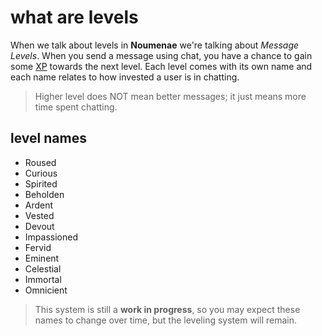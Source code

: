 # what are levels

When we talk about levels in **Noumenae** we're talking about _Message Levels_. When you send a message using chat, you have a chance to gain some [XP] towards the next level. Each level comes with its own name and each name relates to how invested a user is in chatting.

> Higher level does NOT mean better messages; it just means more time spent chatting.

## level names

- Roused
- Curious
- Spirited
- Beholden
- Ardent
- Vested
- Devout
- Impassioned
- Fervid
- Eminent
- Celestial
- Immortal
- Omnicient

> This system is still a **work in progress**, so you may expect these names to change over time, but the leveling system will remain.

[xp]:#/faq/what-is-xp